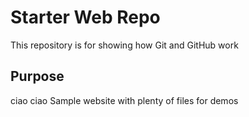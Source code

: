 # Starter Web Repo

This repository is for showing how Git and GitHub work

## Purpose

ciao ciao
  Sample website with plenty of files for demos
